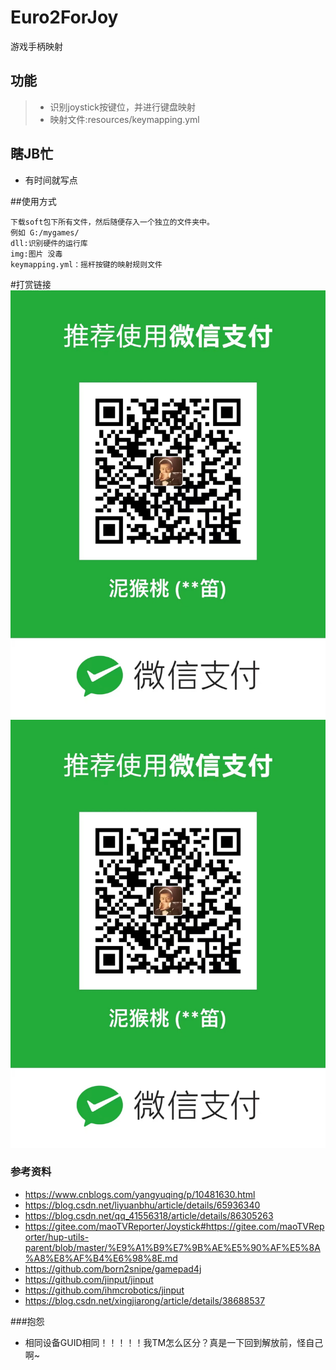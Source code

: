 # Euro2ForJoy
游戏手柄映射

## 功能

>* 识别joystick按键位，并进行键盘映射
>* 映射文件:resources/keymapping.yml

## 瞎JB忙
* 有时间就写点

##使用方式
```
下载soft包下所有文件，然后随便存入一个独立的文件夹中。
例如 G:/mygames/
dll:识别硬件的运行库
img:图片 没毒
keymapping.yml：摇杆按键的映射规则文件
```

#打赏链接
![avatar](/src/main/resources/img/wx.jpg)
![avatar](/src/main/resources/img/wx.jpg)

### 参考资料
* https://www.cnblogs.com/yangyuqing/p/10481630.html
* https://blog.csdn.net/liyuanbhu/article/details/65936340
* https://blog.csdn.net/qq_41556318/article/details/86305263
* https://gitee.com/maoTVReporter/Joystick#https://gitee.com/maoTVReporter/hup-utils-parent/blob/master/%E9%A1%B9%E7%9B%AE%E5%90%AF%E5%8A%A8%E8%AF%B4%E6%98%8E.md
* https://github.com/born2snipe/gamepad4j
* https://github.com/jinput/jinput
* https://github.com/ihmcrobotics/jinput
* https://blog.csdn.net/xingjiarong/article/details/38688537

###抱怨
* 相同设备GUID相同！！！！！我TM怎么区分？真是一下回到解放前，怪自己啊~
